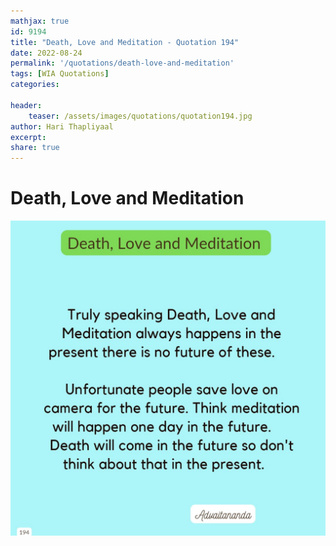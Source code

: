 ```yaml
---
mathjax: true
id: 9194
title: "Death, Love and Meditation - Quotation 194"
date: 2022-08-24
permalink: '/quotations/death-love-and-meditation'
tags: [WIA Quotations] 
categories: 

header:
    teaser: /assets/images/quotations/quotation194.jpg
author: Hari Thapliyaal 
excerpt:
share: true 
---
```


# Death, Love and Meditation

![Death, Love and Meditation](/assets/images/quotations/quotation194.jpg)
